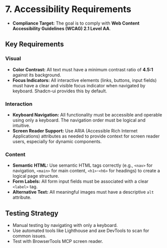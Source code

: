 # 7. Accessibility Requirements

*   **Compliance Target:** The goal is to comply with **Web Content Accessibility Guidelines (WCAG) 2.1 Level AA**.

## Key Requirements

### Visual

*   **Color Contrast:** All text must have a minimum contrast ratio of **4.5:1** against its background.
*   **Focus Indicators:** All interactive elements (links, buttons, input fields) must have a clear and visible focus indicator when navigated by keyboard. Shadcn-ui provides this by default.

### Interaction

*   **Keyboard Navigation:** All functionality must be accessible and operable using only a keyboard. The navigation order must be logical and intuitive.
*   **Screen Reader Support:** Use ARIA (Accessible Rich Internet Applications) attributes as needed to provide context for screen reader users, especially for dynamic components.

### Content

*   **Semantic HTML:** Use semantic HTML tags correctly (e.g., `<nav>` for navigation, `<main>` for main content, `<h1>`-`<h6>` for headings) to create a logical page structure.
*   **Form Labels:** All form input fields must be associated with a clear `<label>` tag.
*   **Alternative Text:** All meaningful images must have a descriptive `alt` attribute.

## Testing Strategy

*   Manual testing by navigating with only a keyboard.
*   Use automated tools like Lighthouse and axe DevTools to scan for common issues.
*   Test with BrowserTools MCP screen reader.
